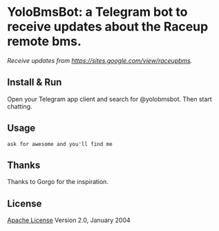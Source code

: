 # YoloBmsBot: a Telegram bot to receive updates about the Raceup remote bms.
*Receive updates from https://sites.google.com/view/raceupbms.*


## Install & Run
Open your Telegram app client and search for @yolobmsbot. Then start chatting.


## Usage
```ask for awesome and you'll find me```


## Thanks
Thanks to Gorgo for the inspiration. 


## License
[Apache License](http://www.apache.org/licenses/LICENSE-2.0) Version 2.0, January 2004
